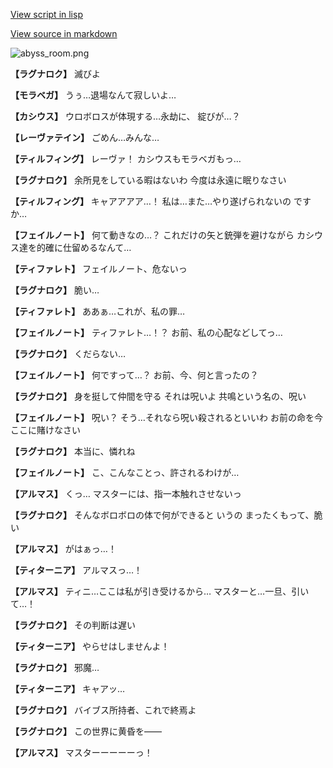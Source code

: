 [View script in lisp](../scripts/110160263.txt)

[View source in markdown](110160263.md)

![abyss_room.png](../images/backgrounds/abyss_room.png)

**【ラグナロク】**
滅びよ

**【モラベガ】**
うぅ…退場なんて寂しいよ…

**【カシウス】**
ウロボロスが体現する…永劫に、
綻びが…？

**【レーヴァテイン】**
ごめん…みんな…

**【ティルフィング】**
レーヴァ！
カシウスもモラベガもっ…

**【ラグナロク】**
余所見をしている暇はないわ
今度は永遠に眠りなさい

**【ティルフィング】**
キャアアアア…！
私は…また…やり遂げられないの
ですか…

**【フェイルノート】**
何て動きなの…？
これだけの矢と銃弾を避けながら
カシウス達を的確に仕留めるなんて…

**【ティファレト】**
フェイルノート、危ないっ

**【ラグナロク】**
脆い…

**【ティファレト】**
ああぁ…これが、私の罪…

**【フェイルノート】**
ティファレト…！？
お前、私の心配などしてっ…

**【ラグナロク】**
くだらない…

**【フェイルノート】**
何ですって…？
お前、今、何と言ったの？

**【ラグナロク】**
身を挺して仲間を守る
それは呪いよ
共鳴という名の、呪い

**【フェイルノート】**
呪い？
そう…それなら呪い殺されるといいわ
お前の命を今ここに賭けなさい

**【ラグナロク】**
本当に、憐れね

**【フェイルノート】**
こ、こんなことっ、許されるわけが…

**【アルマス】**
くっ…
マスターには、指一本触れさせないっ

**【ラグナロク】**
そんなボロボロの体で何ができると
いうの
まったくもって、脆い

**【アルマス】**
がはぁっ…！

**【ティターニア】**
アルマスっ…！

**【アルマス】**
ティニ…ここは私が引き受けるから…
マスターと…一旦、引いて…！

**【ラグナロク】**
その判断は遅い

**【ティターニア】**
やらせはしませんよ！

**【ラグナロク】**
邪魔…

**【ティターニア】**
キャアッ…

**【ラグナロク】**
バイブス所持者、これで終焉よ

**【ラグナロク】**
この世界に黄昏を――

**【アルマス】**
マスターーーーーっ！

